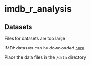 # imdb_r_analysis

## Datasets

Files for datasets are too large

IMDb datasets can be downloaded [here](https://datasets.imdbws.com/)

Place the data files in the `/data` directory